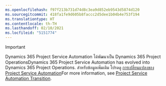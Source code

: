 ```yaml
---
ms.openlocfilehash: f97f213b731d74d8c3ea9d852eb9543d5874d120
ms.sourcegitcommit: 418fa1fe9d605b8faccc2d5dee1b04b4e753f194
ms.translationtype: HT
ms.contentlocale: th-TH
ms.lasthandoff: 02/10/2021
ms.locfileid: "5151774"
---
```

> [!IMPORTANT]
> <span data-ttu-id="d5ce9-101">Dynamics 365 Project Service Automation ได้พัฒนาเป็น Dynamics 365 Project Operations</span><span class="sxs-lookup"><span data-stu-id="d5ce9-101">Dynamics 365 Project Service Automation has evolved into Dynamics 365 Project Operations.</span></span> <span data-ttu-id="d5ce9-102">สำหรับข้อมูลเพิ่มเติม โปรดดู [การเปลี่ยนแปลงของ Project Service Automation](https://dynamics.microsoft.com/en-us/project-service-automation/overview/)</span><span class="sxs-lookup"><span data-stu-id="d5ce9-102">For more information, see [Project Service Automation Transition](https://dynamics.microsoft.com/en-us/project-service-automation/overview/).</span></span>
